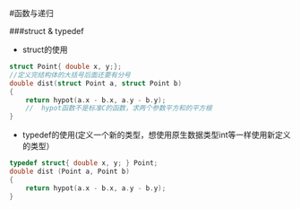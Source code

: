 #函数与递归

###struct & typedef
- struct的使用
```C
struct Point{ double x, y;};
//定义完结构体的大括号后面还要有分号
double dist(struct Point a, struct Point b)
{
    return hypot(a.x - b.x, a.y - b.y);
    //  hypot函数不是标准C的函数，求两个参数平方和的平方根
}
```

- typedef的使用(定义一个新的类型，想使用原生数据类型int等一样使用新定义的类型）
```C
typedef struct{ double x, y; } Point;
double dist (Point a, Point b)
{
    return hypot(a.x - b.x, a.y - b.y);
}
```
